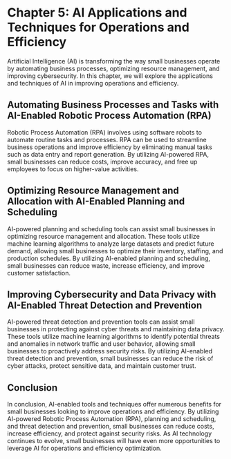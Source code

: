 Chapter 5: AI Applications and Techniques for Operations and Efficiency
=======================================================================

Artificial Intelligence (AI) is transforming the way small businesses operate by automating business processes, optimizing resource management, and improving cybersecurity. In this chapter, we will explore the applications and techniques of AI in improving operations and efficiency.

Automating Business Processes and Tasks with AI-Enabled Robotic Process Automation (RPA)
----------------------------------------------------------------------------------------

Robotic Process Automation (RPA) involves using software robots to automate routine tasks and processes. RPA can be used to streamline business operations and improve efficiency by eliminating manual tasks such as data entry and report generation. By utilizing AI-powered RPA, small businesses can reduce costs, improve accuracy, and free up employees to focus on higher-value activities.

Optimizing Resource Management and Allocation with AI-Enabled Planning and Scheduling
-------------------------------------------------------------------------------------

AI-powered planning and scheduling tools can assist small businesses in optimizing resource management and allocation. These tools utilize machine learning algorithms to analyze large datasets and predict future demand, allowing small businesses to optimize their inventory, staffing, and production schedules. By utilizing AI-enabled planning and scheduling, small businesses can reduce waste, increase efficiency, and improve customer satisfaction.

Improving Cybersecurity and Data Privacy with AI-Enabled Threat Detection and Prevention
----------------------------------------------------------------------------------------

AI-powered threat detection and prevention tools can assist small businesses in protecting against cyber threats and maintaining data privacy. These tools utilize machine learning algorithms to identify potential threats and anomalies in network traffic and user behavior, allowing small businesses to proactively address security risks. By utilizing AI-enabled threat detection and prevention, small businesses can reduce the risk of cyber attacks, protect sensitive data, and maintain customer trust.

Conclusion
----------

In conclusion, AI-enabled tools and techniques offer numerous benefits for small businesses looking to improve operations and efficiency. By utilizing AI-powered Robotic Process Automation (RPA), planning and scheduling, and threat detection and prevention, small businesses can reduce costs, increase efficiency, and protect against security risks. As AI technology continues to evolve, small businesses will have even more opportunities to leverage AI for operations and efficiency optimization.
